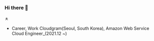 ### Hi there 👋
ㅊ
- Career, Work
Cloudgram(Seoul, South Korea), Amazon Web Service Cloud Engineer_(2021.12 ~)
